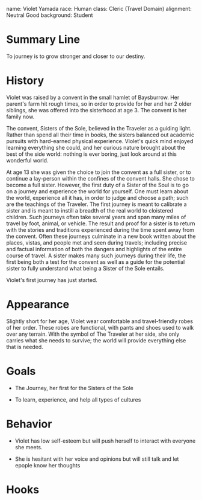 name: Violet Yamada
race: Human
class: Cleric (Travel Domain)
alignment: Neutral Good
background: Student

# Summary Line

To journey is to grow stronger and closer to our destiny.

# History

Violet was raised by a convent in the small hamlet of Baysburrow. Her parent's farm hit rough times, so in order to provide for her and her 2 older siblings, she was offered into the sisterhood at age 3. The convent is her family now.

The convent, Sisters of the Sole, believed in the Traveler as a guiding light. Rather than spend all their time in books, the sisters balanced out academic pursuits with hard-earned physical experience. Violet's quick mind enjoyed learning everything she could, and her curious nature brought about the best of the side world: nothing is ever boring, just look around at this wonderful world. 

At age 13 she was given the choice to join the convent as a full sister, or to continue a lay-person within the confines of the convent halls. She chose to become a full sister. However, the first duty of a Sister of the Soul is to go on a journey and experience the world for yourself. One must learn about the world, experience all it has, in order to judge and choose a path; such are the teachings of the Traveler. The first journey is meant to calibrate a sister and is meant to instill a breadth of the real world to cloistered children. Such journeys often take several years and span many miles of travel by foot, animal, or vehicle. The result and proof for a sister is to return with the stories and traditions experienced during the time spent away from the convent. Often these journeys culminate in a new book written about the places, vistas, and people met and seen during travels; including precise and factual information of both the dangers and highlights of the entire course of travel. A sister makes many such journeys during their life, the first being both a test for the convent as well as a guide for the potential sister to fully understand what being a Sister of the Sole entails.

Violet's first journey has just started.

# Appearance

Slightly short for her age, Violet wear comfortable and travel-friendly robes of her order. These robes are functional, with pants and shoes used to walk over any terrain. With the symbol of The Traveler at her side, she only carries what she needs to survive; the world will provide everything else that is needed.

# Goals

- The Journey, her first for the Sisters of the Sole

- To learn, experience, and help all types of cultures

# Behavior

- Violet has low self-esteem but will push herself to interact with everyone she meets.

- She is hesitant with her voice and opinions but will still talk and let epople know her thoughts

# Hooks


<!--  LocalWords:  Baysburrow Yamada
 -->
